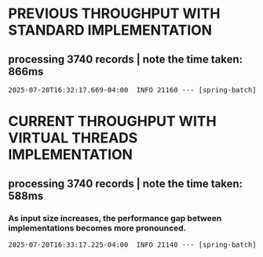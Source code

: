 # PREVIOUS THROUGHPUT WITH STANDARD IMPLEMENTATION

## processing 3740 records | note the time taken: 866ms

<pre>
2025-07-20T16:32:17.669-04:00  INFO 21160 --- [spring-batch] [           main] o.s.b.c.l.support.SimpleJobLauncher      : Job: [FlowJob: [name=importUserJob]] completed with the following parameters: [{'run.id':'{value=1, type=class java.lang.Long, identifying=true}'}] and the following status: [COMPLETED] in 866ms
</pre>

# CURRENT THROUGHPUT WITH VIRTUAL THREADS IMPLEMENTATION

## processing 3740 records | note the time taken: 588ms

### As input size increases, the performance gap between implementations becomes more pronounced.

<pre>
2025-07-20T16:33:17.225-04:00  INFO 21140 --- [spring-batch] [           main] o.s.b.c.l.support.SimpleJobLauncher      : Job: [FlowJob: [name=importUserJob]] completed with the following parameters: [{'run.id':'{value=1, type=class java.lang.Long, identifying=true}'}] and the following status: [COMPLETED] in 588ms
</pre>
